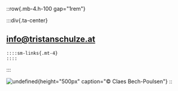 ::row{.mb-4.h-100 gap="1rem"}

  :::div{.ta-center}
  ## <info@tristanschulze.at>
  
    ::::sm-links{.mt-4}
    ::::
  :::
  
  ![undefined](/img/contact/KempinskiTISVienna2021_301.jpg){height="500px" caption="© Claes Bech-Poulsen"}
::
